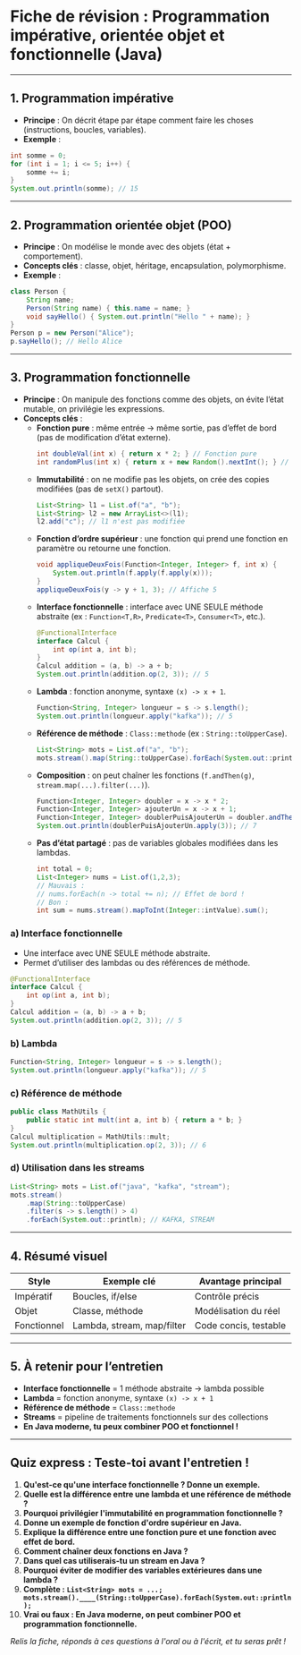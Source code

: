 # Fiche de révision : Programmation impérative, orientée objet et fonctionnelle (Java)

---

## 1. Programmation impérative
- **Principe** : On décrit étape par étape comment faire les choses (instructions, boucles, variables).
- **Exemple** :
```java
int somme = 0;
for (int i = 1; i <= 5; i++) {
    somme += i;
}
System.out.println(somme); // 15
```

---

## 2. Programmation orientée objet (POO)
- **Principe** : On modélise le monde avec des objets (état + comportement).
- **Concepts clés** : classe, objet, héritage, encapsulation, polymorphisme.
- **Exemple** :
```java
class Person {
    String name;
    Person(String name) { this.name = name; }
    void sayHello() { System.out.println("Hello " + name); }
}
Person p = new Person("Alice");
p.sayHello(); // Hello Alice
```

---

## 3. Programmation fonctionnelle
- **Principe** : On manipule des fonctions comme des objets, on évite l’état mutable, on privilégie les expressions.
- **Concepts clés** :
  - **Fonction pure** : même entrée → même sortie, pas d’effet de bord (pas de modification d’état externe).
    ```java
    int doubleVal(int x) { return x * 2; } // Fonction pure
    int randomPlus(int x) { return x + new Random().nextInt(); } // Pas pure !
    ```
  - **Immutabilité** : on ne modifie pas les objets, on crée des copies modifiées (pas de `setX()` partout).
    ```java
    List<String> l1 = List.of("a", "b");
    List<String> l2 = new ArrayList<>(l1);
    l2.add("c"); // l1 n'est pas modifiée
    ```
  - **Fonction d’ordre supérieur** : une fonction qui prend une fonction en paramètre ou retourne une fonction.
    ```java
    void appliqueDeuxFois(Function<Integer, Integer> f, int x) {
        System.out.println(f.apply(f.apply(x)));
    }
    appliqueDeuxFois(y -> y + 1, 3); // Affiche 5
    ```
  - **Interface fonctionnelle** : interface avec UNE SEULE méthode abstraite (ex : `Function<T,R>`, `Predicate<T>`, `Consumer<T>`, etc.).
    ```java
    @FunctionalInterface
    interface Calcul {
        int op(int a, int b);
    }
    Calcul addition = (a, b) -> a + b;
    System.out.println(addition.op(2, 3)); // 5
    ```
  - **Lambda** : fonction anonyme, syntaxe `(x) -> x + 1`.
    ```java
    Function<String, Integer> longueur = s -> s.length();
    System.out.println(longueur.apply("kafka")); // 5
    ```
  - **Référence de méthode** : `Class::methode` (ex : `String::toUpperCase`).
    ```java
    List<String> mots = List.of("a", "b");
    mots.stream().map(String::toUpperCase).forEach(System.out::println); // A B
    ```
  - **Composition** : on peut chaîner les fonctions (`f.andThen(g)`, `stream.map(...).filter(...)`).
    ```java
    Function<Integer, Integer> doubler = x -> x * 2;
    Function<Integer, Integer> ajouterUn = x -> x + 1;
    Function<Integer, Integer> doublerPuisAjouterUn = doubler.andThen(ajouterUn);
    System.out.println(doublerPuisAjouterUn.apply(3)); // 7
    ```
  - **Pas d’état partagé** : pas de variables globales modifiées dans les lambdas.
    ```java
    int total = 0;
    List<Integer> nums = List.of(1,2,3);
    // Mauvais :
    // nums.forEach(n -> total += n); // Effet de bord !
    // Bon :
    int sum = nums.stream().mapToInt(Integer::intValue).sum();
    ```

### a) Interface fonctionnelle
- Une interface avec UNE SEULE méthode abstraite.
- Permet d’utiliser des lambdas ou des références de méthode.
```java
@FunctionalInterface
interface Calcul {
    int op(int a, int b);
}
Calcul addition = (a, b) -> a + b;
System.out.println(addition.op(2, 3)); // 5
```

### b) Lambda
```java
Function<String, Integer> longueur = s -> s.length();
System.out.println(longueur.apply("kafka")); // 5
```

### c) Référence de méthode
```java
public class MathUtils {
    public static int mult(int a, int b) { return a * b; }
}
Calcul multiplication = MathUtils::mult;
System.out.println(multiplication.op(2, 3)); // 6
```

### d) Utilisation dans les streams
```java
List<String> mots = List.of("java", "kafka", "stream");
mots.stream()
    .map(String::toUpperCase)
    .filter(s -> s.length() > 4)
    .forEach(System.out::println); // KAFKA, STREAM
```

---

## 4. Résumé visuel
| Style         | Exemple clé                | Avantage principal         |
|---------------|---------------------------|---------------------------|
| Impératif     | Boucles, if/else          | Contrôle précis           |
| Objet         | Classe, méthode           | Modélisation du réel      |
| Fonctionnel   | Lambda, stream, map/filter| Code concis, testable     |

---

## 5. À retenir pour l’entretien
- **Interface fonctionnelle** = 1 méthode abstraite → lambda possible
- **Lambda** = fonction anonyme, syntaxe `(x) -> x + 1`
- **Référence de méthode** = `Class::methode`
- **Streams** = pipeline de traitements fonctionnels sur des collections
- **En Java moderne, tu peux combiner POO et fonctionnel !**

---

## Quiz express : Teste-toi avant l'entretien !

1. **Qu'est-ce qu'une interface fonctionnelle ? Donne un exemple.**
2. **Quelle est la différence entre une lambda et une référence de méthode ?**
3. **Pourquoi privilégier l'immutabilité en programmation fonctionnelle ?**
4. **Donne un exemple de fonction d'ordre supérieur en Java.**
5. **Explique la différence entre une fonction pure et une fonction avec effet de bord.**
6. **Comment chaîner deux fonctions en Java ?**
7. **Dans quel cas utiliserais-tu un stream en Java ?**
8. **Pourquoi éviter de modifier des variables extérieures dans une lambda ?**
9. **Complète : `List<String> mots = ...; mots.stream().____(String::toUpperCase).forEach(System.out::println);`**
10. **Vrai ou faux : En Java moderne, on peut combiner POO et programmation fonctionnelle.**

*Relis la fiche, réponds à ces questions à l'oral ou à l'écrit, et tu seras prêt !*
